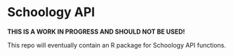# Schoology API
**THIS IS A WORK IN PROGRESS AND SHOULD NOT BE USED!**

This repo will eventually contain an R package for Schoology API functions.
